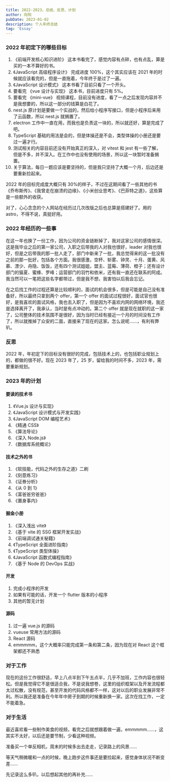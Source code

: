 ```yaml
---
title: 2022-2023，总结、反思、计划
author: 向阳
pubDate: 2023-01-02
description: 个人年终总结
tag: 'Essay'
---
```


### 2022 年初定下的哪些目标

1. 《前端开发核心知识进阶》 这本书看完了，感觉内容有点碎，也有点乱，算是买的一本不算好的书。
2. 《JavaScript 高级程序设计》 完成进度 100%，这个其实应该在 2021 年的时候就应该看完的，但是一直拖着，今年终于是过了一遍。
3. 《JavaScript 设计模式》 这本书看了目前只看了一个开头。
4. 要看完 《vue 设计与实现》 这本书，目前进度只有 5%。
5. 要看完 《mini-vue》 视频课程，目前没有进度，看了一点之后发现内容并不是我想要的，所以这一部分的钱算是白花了。
6. nest.js 原计划是要做一个实战的，然后给小程序写接口，但是小程序后来用了云函数，所以 nest.js 就搁置了。
7. electron 工作中一直在用，而我也是负责这一块的，所以就还好，算是完成了吧。
8. TypeScript 基础的用法是会的，但是体操还是不会，类型体操的小册还是要过一遍才行。
9. 测试相关的内容目前还没有开始真正的深入，对 vitest 和 jest 有一些了解，但是不多，并不深入。在工作中也没有使用的场景，所以这一块暂时准备搁置。
10. 关于算法，每日一题应该是要坚持的，但是我只坚持了大概一个月，后边还是要重新捡起来。

2022 年的目标完成度大概只有 30%的样子，不过在这期间看了一些其他的书《乔布斯传》、《我曾走在崩溃的边缘》、《小米创业思考》、《巴菲特之道》，这些算是一些额外的收获。

对了，心心念念的个人网站在经历过几次改版之后也总算是搭建好了。用的 astro，不得不说，真挺好用。

### 2022 年经历的一些事

在这一年也换了一份工作，因为公司的资金链断掉了，我对这家公司的感情很深。这是我毕业之后的第一家公司，入职之后带我的人对我也很好，leader 对我也很好，但是之后带我的那一批人走了，部门中新来了一批，我总觉得来的这一批没有之前的那一批好，包括各个方面。我很感激，空杯、斩雾、钟灵、十月、蛋黄、风慕、漂少、舟隐、饭饭，还有四个测试姐姐，盟主、蓝莓、薄荷、橙子；还有设计部门的猫夏、蜜蜂、罗峰；运营部门的羽竹和依米，还有我一直还在联系的阿成。我当然可以一笔把这些名字都带过，但是我不想，我害怕以后我会忘记。

在之后找工作的过程还算是比较顺利的，面试的机会很多，但是可能是自己没有准备好，所以最终只拿到两个 offer，第一个 offer 的面试过程很好，面试官也很好，是我喜欢的面试风格，我也去入职了，但是因为不喜欢内网的网络环境，我还是选择离开了，我承认，当时是有点冲动的。第二个 offer 就是现在就职的这一家了，公司整体的技术氛围不是很好，因为当时已经有接近一个月的时间没有工作了，所以就推掉了众安的二面，直接来了现在的这家。怎么说呢……，有利有弊叭。

### 反思

2022 年，年初定下的目标没有很好的完成，包括技术上的，也包括职业规划上的，都做的很不好。现在 2023 年了，25 岁，留给我的时间不多，2023 年，需要重新规划。

### 2023 年的计划

#### 要读的技术书

1. 《Vue.js 设计与实现》
2. 《JavaScript 设计模式与开发实践》
3. 《JavaScript DOM 编程艺术》
4. 《精通 CSS》
5. 《算法导论》
6. 《深入 Node.js》
7. 《数据库系统概论》

#### 技术之外的书

1. 《软技能，代码之外的生存之道》二刷
2. 《刻意练习》
3. 《证券分析》
4. 《从 0 到 1》
5. 《富爸爸穷爸爸》
6. 《置身事内》

#### 掘金小册

1. 《深入浅出 vite》
2. 《基于 vite 的 SSG 框架开发实战》
3. 《前端调试通关秘籍》
4. 《TypeScript 全面进阶指南》
5. 《TypeScript 类型体操》
6. 《JavaScript 函数式编程指南》
7. 《基于 Node 的 DevOps 实战》

#### 开发

1. 完成小程序的开发
2. 如果有可能的话，开发一个 flutter 版本的小程序
3. 其他的暂无计划

#### 源码

1. 过一遍 vue.js 的源码
2. vueuse 常用方法的源码
3. React 源码
4. emmmmm，这个大概率只能完成第一条和第二条，因为现在对 React 这个框架都还不熟悉

### 对于工作

现在的这份工作很舒适，早上八点半到下午五点半，几乎不加班，工作内容也很轻松。但是我觉得它不是很适合我，不是说我想卷，这里的组织框架以及开发流程都太过松散，没有规范，甚至开发的代码风格都不一样，这对以后的职业发展非常不利。所以我还是准备在今年年中房子到期的时候重新换一家。这次在找工作，一定不能着急。

### 对于生活

最近喜欢看一些制作美食的视频，看完之后就想跟着做一遍，emmmmm……，这其实不太好，以后还是要节制，少看这种视频。

准备买一个单反相机，周末的时候多出去走走，记录路上的风景……

等天气稍微暖和一点的时候，晚上跑步这件事还是要捡起来，感觉身体状况不断变差……

先记录这么多叭，以后想起其他的再补充……
